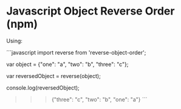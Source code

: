# Javascript Object Reverse Order (npm)

Using:

´´´javascript
import reverse from 'reverse-object-order';

var object = {"one": "a", "two": "b", "three": "c"};

var reversedObject = reverse(object);

console.log(reversedObject);
>>> {"three": "c", "two": "b", "one": "a"}
´´´
